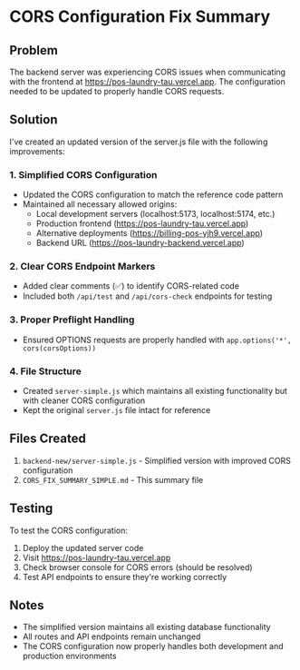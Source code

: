 # CORS Configuration Fix Summary

## Problem
The backend server was experiencing CORS issues when communicating with the frontend at https://pos-laundry-tau.vercel.app. The configuration needed to be updated to properly handle CORS requests.

## Solution
I've created an updated version of the server.js file with the following improvements:

### 1. Simplified CORS Configuration
- Updated the CORS configuration to match the reference code pattern
- Maintained all necessary allowed origins:
  - Local development servers (localhost:5173, localhost:5174, etc.)
  - Production frontend (https://pos-laundry-tau.vercel.app)
  - Alternative deployments (https://billing-pos-yjh9.vercel.app)
  - Backend URL (https://pos-laundry-backend.vercel.app)

### 2. Clear CORS Endpoint Markers
- Added clear comments (✅) to identify CORS-related code
- Included both `/api/test` and `/api/cors-check` endpoints for testing

### 3. Proper Preflight Handling
- Ensured OPTIONS requests are properly handled with `app.options('*', cors(corsOptions))`

### 4. File Structure
- Created `server-simple.js` which maintains all existing functionality but with cleaner CORS configuration
- Kept the original `server.js` file intact for reference

## Files Created
1. `backend-new/server-simple.js` - Simplified version with improved CORS configuration
2. `CORS_FIX_SUMMARY_SIMPLE.md` - This summary file

## Testing
To test the CORS configuration:
1. Deploy the updated server code
2. Visit https://pos-laundry-tau.vercel.app
3. Check browser console for CORS errors (should be resolved)
4. Test API endpoints to ensure they're working correctly

## Notes
- The simplified version maintains all existing database functionality
- All routes and API endpoints remain unchanged
- The CORS configuration now properly handles both development and production environments